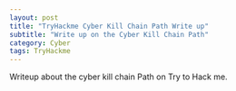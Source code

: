 ```yaml
---
layout: post
title: "TryHackme Cyber Kill Chain Path Write up"
subtitle: "Write up on the Cyber Kill Chain Path"
category: Cyber
tags: TryHackme
---
```



Writeup about the cyber kill chain Path on Try to Hack me.
